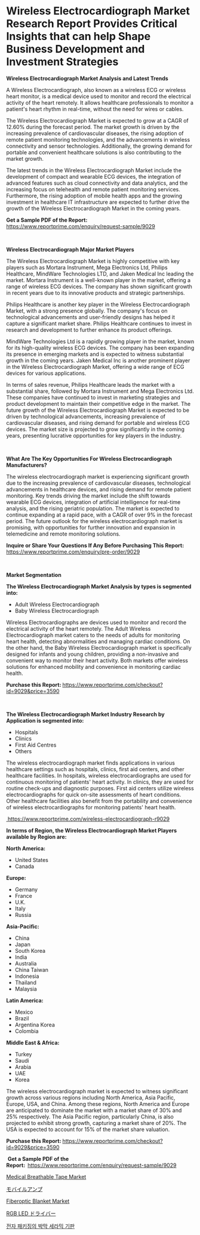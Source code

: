 <p><h1>Wireless Electrocardiograph Market Research Report Provides Critical Insights that can help Shape Business Development and Investment Strategies</h1></p><p><strong>Wireless Electrocardiograph Market Analysis and Latest Trends</strong></p>
<p><p>A Wireless Electrocardiograph, also known as a wireless ECG or wireless heart monitor, is a medical device used to monitor and record the electrical activity of the heart remotely. It allows healthcare professionals to monitor a patient's heart rhythm in real-time, without the need for wires or cables.</p><p>The Wireless Electrocardiograph Market is expected to grow at a CAGR of 12.60% during the forecast period. The market growth is driven by the increasing prevalence of cardiovascular diseases, the rising adoption of remote patient monitoring technologies, and the advancements in wireless connectivity and sensor technologies. Additionally, the growing demand for portable and convenient healthcare solutions is also contributing to the market growth.</p><p>The latest trends in the Wireless Electrocardiograph Market include the development of compact and wearable ECG devices, the integration of advanced features such as cloud connectivity and data analytics, and the increasing focus on telehealth and remote patient monitoring services. Furthermore, the rising adoption of mobile health apps and the growing investment in healthcare IT infrastructure are expected to further drive the growth of the Wireless Electrocardiograph Market in the coming years.</p></p>
<p><strong>Get a Sample PDF of the Report:&nbsp;</strong> <a href="https://www.reportprime.com/enquiry/request-sample/9029">https://www.reportprime.com/enquiry/request-sample/9029</a></p>
<p>&nbsp;</p>
<p><strong>Wireless Electrocardiograph Major Market Players</strong></p>
<p><p>The Wireless Electrocardiograph Market is highly competitive with key players such as Mortara Instrument, Mega Electronics Ltd, Philips Healthcare, MindWare Technologies LTD, and Jaken Medical Inc leading the market. Mortara Instrument is a well-known player in the market, offering a range of wireless ECG devices. The company has shown significant growth in recent years due to its innovative products and strategic partnerships.</p><p>Philips Healthcare is another key player in the Wireless Electrocardiograph Market, with a strong presence globally. The company's focus on technological advancements and user-friendly designs has helped it capture a significant market share. Philips Healthcare continues to invest in research and development to further enhance its product offerings.</p><p>MindWare Technologies Ltd is a rapidly growing player in the market, known for its high-quality wireless ECG devices. The company has been expanding its presence in emerging markets and is expected to witness substantial growth in the coming years. Jaken Medical Inc is another prominent player in the Wireless Electrocardiograph Market, offering a wide range of ECG devices for various applications.</p><p>In terms of sales revenue, Philips Healthcare leads the market with a substantial share, followed by Mortara Instrument and Mega Electronics Ltd. These companies have continued to invest in marketing strategies and product development to maintain their competitive edge in the market. The future growth of the Wireless Electrocardiograph Market is expected to be driven by technological advancements, increasing prevalence of cardiovascular diseases, and rising demand for portable and wireless ECG devices. The market size is projected to grow significantly in the coming years, presenting lucrative opportunities for key players in the industry.</p></p>
<p>&nbsp;</p>
<p><strong>What Are The Key Opportunities For Wireless Electrocardiograph Manufacturers?</strong></p>
<p><p>The wireless electrocardiograph market is experiencing significant growth due to the increasing prevalence of cardiovascular diseases, technological advancements in healthcare devices, and rising demand for remote patient monitoring. Key trends driving the market include the shift towards wearable ECG devices, integration of artificial intelligence for real-time analysis, and the rising geriatric population. The market is expected to continue expanding at a rapid pace, with a CAGR of over 9% in the forecast period. The future outlook for the wireless electrocardiograph market is promising, with opportunities for further innovation and expansion in telemedicine and remote monitoring solutions.</p></p>
<p><strong>Inquire or Share Your Questions If Any Before Purchasing This Report:</strong> <a href="https://www.reportprime.com/enquiry/pre-order/9029">https://www.reportprime.com/enquiry/pre-order/9029</a></p>
<p>&nbsp;</p>
<p><strong>Market Segmentation</strong></p>
<p><strong>The Wireless Electrocardiograph Market Analysis by types is segmented into:</strong></p>
<p><ul><li>Adult Wireless Electrocardiograph</li><li>Baby Wireless Electrocardiograph</li></ul></p>
<p><p>Wireless Electrocardiographs are devices used to monitor and record the electrical activity of the heart remotely. The Adult Wireless Electrocardiograph market caters to the needs of adults for monitoring heart health, detecting abnormalities and managing cardiac conditions. On the other hand, the Baby Wireless Electrocardiograph market is specifically designed for infants and young children, providing a non-invasive and convenient way to monitor their heart activity. Both markets offer wireless solutions for enhanced mobility and convenience in monitoring cardiac health.</p></p>
<p><strong>Purchase this Report:&nbsp;</strong><a href="https://www.reportprime.com/checkout?id=9029&price=3590">https://www.reportprime.com/checkout?id=9029&price=3590</a></p>
<p>&nbsp;</p>
<p><strong>The Wireless Electrocardiograph Market Industry Research by Application is segmented into:</strong></p>
<p><ul><li>Hospitals</li><li>Clinics</li><li>First Aid Centres</li><li>Others</li></ul></p>
<p><p>The wireless electrocardiograph market finds applications in various healthcare settings such as hospitals, clinics, first aid centers, and other healthcare facilities. In hospitals, wireless electrocardiographs are used for continuous monitoring of patients' heart activity. In clinics, they are used for routine check-ups and diagnostic purposes. First aid centers utilize wireless electrocardiographs for quick on-site assessments of heart conditions. Other healthcare facilities also benefit from the portability and convenience of wireless electrocardiographs for monitoring patients' heart health.</p></p>
<p><a href="https://www.reportprime.com/wireless-electrocardiograph-r9029">&nbsp;https://www.reportprime.com/wireless-electrocardiograph-r9029</a></p>
<p><strong>In terms of Region, the Wireless Electrocardiograph Market Players available by Region are:</strong></p>
<p>
    <p> <strong> North America: </strong>
        <ul>
            <li>United States</li>
            <li>Canada</li>
        </ul>
        </p> 
    <p> <strong> Europe: </strong>
        <ul>
            <li>Germany</li>
            <li>France</li>
            <li>U.K.</li>
            <li>Italy</li>
            <li>Russia</li>
        </ul>
        </p> 
    <p> <strong> Asia-Pacific: </strong>
        <ul>
            <li>China</li>
            <li>Japan</li>
            <li>South Korea</li>
            <li>India</li>
            <li>Australia</li>
            <li>China Taiwan</li>
            <li>Indonesia</li>
            <li>Thailand</li>
            <li>Malaysia</li>
        </ul>
        </p> 
    <p> <strong> Latin America: </strong>
        <ul>
            <li>Mexico</li>
            <li>Brazil</li>
            <li>Argentina Korea</li>
            <li>Colombia</li>
        </ul>
        </p> 
    <p> <strong> Middle East & Africa: </strong>
        <ul>
            <li>Turkey</li>
            <li>Saudi</li>
            <li>Arabia</li>
            <li>UAE</li>
            <li>Korea</li>
        </ul>
    </p>
    </p>
<p><p>The wireless electrocardiograph market is expected to witness significant growth across various regions including North America, Asia Pacific, Europe, USA, and China. Among these regions, North America and Europe are anticipated to dominate the market with a market share of 30% and 25% respectively. The Asia Pacific region, particularly China, is also projected to exhibit strong growth, capturing a market share of 20%. The USA is expected to account for 15% of the market share valuation.</p></p>
<p><strong>Purchase this Report: </strong><a href="https://www.reportprime.com/checkout?id=9029&price=3590">https://www.reportprime.com/checkout?id=9029&price=3590</a></p>
<p>&nbsp;<strong>Get a Sample PDF of the Report:&nbsp;&nbsp;</strong><a href="https://www.reportprime.com/enquiry/request-sample/9029">https://www.reportprime.com/enquiry/request-sample/9029</a></p>
<p><strong></strong></p>
<p><p><a href="https://github.com/MaraKoelpin2023/Market-Research-Report-List-2/blob/main/medical-breathable-tape-market.md">Medical Breathable Tape Market</a></p><p><a href="https://github.com/tubbs463/Market-Research-Report-List-2/blob/main/747682678176.md">モバイルアンプ</a></p><p><a href="https://github.com/goodweq44/Market-Research-Report-List-1/blob/main/fiberoptic-blanket-market.md">Fiberoptic Blanket Market</a></p><p><a href="https://github.com/decker5351/Market-Research-Report-List-2/blob/main/749036878175.md">RGB LED ドライバー</a></p><p><a href="https://github.com/muchswr/Market-Research-Report-List-1/blob/main/116870499925.md">전자 패키징의 박막 세라믹 기판</a></p></p>